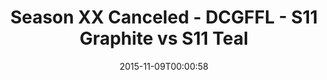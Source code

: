 ---
title: Season XX Canceled - DCGFFL - S11 Graphite vs S11 Teal
teams-score:
- team: _teams/s11-graphite.md
  score: 0
- team: _teams/s11-teal.md
  score: 0
mvp: ''
game-ball: ''
season: 11
week: 0
date: '2015-11-09T00:00:58'
pageid: season-11-playoffs-november-8-2015-926-vs-941
---